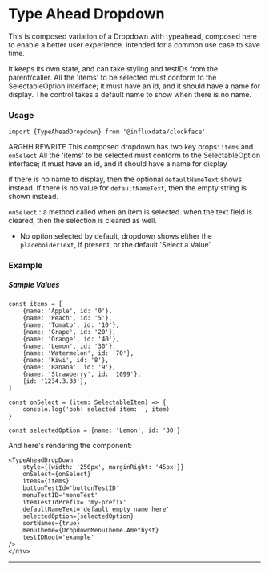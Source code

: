 # Type Ahead Dropdown

This is composed variation of a Dropdown
with typeahead, composed here to enable a better user experience.
intended for a common use case to save time.

It keeps its own state, and can take styling and testIDs from the parent/caller.
All the 'items' to be selected must conform to the SelectableOption interface; it must have an id, and it should have a name
for display. The control takes a default name to show when there is no name.

### Usage

```tsx
import {TypeAheadDropdown} from '@influxdata/clockface'
```

ARGHH REWRITE
This composed dropdown has two key props: `items` and `onSelect`
All the 'items' to be selected must conform to the SelectableOption interface; it must have an id, and it should have a name
for display

if there is no name to display, then the optional `defaultNameText` shows instead. 
If there is no value for `defaultNameText`,
then the empty string is shown instead.

`onSelect` : a method called when an item is selected.
when the text field is cleared, then the selection is cleared as well.


- No option selected by default, dropdown shows either the `placeholderText`, if present,
  or the default 'Select a Value'

### Example

<!-- STORY -->

##### Sample Values


```tsx
const items = [
    {name: 'Apple', id: '0'},
    {name: 'Peach', id: '5'},
    {name: 'Tomato', id: '10'},
    {name: 'Grape', id: '20'},
    {name: 'Orange', id: '40'},
    {name: 'Lemon', id: '30'},
    {name: 'Watermelon', id: '70'},
    {name: 'Kiwi', id: '8'},
    {name: 'Banana', id: '9'},
    {name: 'Strawberry', id: '1099'},
    {id: '1234.3.33'},
]

const onSelect = (item: SelectableItem) => {
    console.log('ooh! selected item: ', item)
}

const selectedOption = {name: 'Lemon', id: '30'}

```

And here's rendering the component:

```tsx
<TypeAheadDropDown
    style={{width: '250px', marginRight: '45px'}}
    onSelect={onSelect}
    items={items}
    buttonTestId='buttonTestID'
    menuTestID='menuTest'
    itemTestIdPrefix= 'my-prefix'
    defaultNameText='default empty name here'
    selectedOption={selectedOption}
    sortNames={true}
    menuTheme={DropdownMenuTheme.Amethyst}
    testIDRoot='example'
/>
</div>
```

---


<!-- STORY HIDE START -->

<!-- STORY HIDE END -->

<!-- PROPS -->
